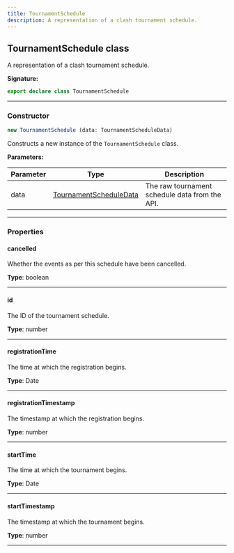 ```yaml
---
title: TournamentSchedule
description: A representation of a clash tournament schedule.
---
```


## TournamentSchedule class

A representation of a clash tournament schedule.

**Signature:**

```ts
export declare class TournamentSchedule 
```

---

### Constructor

```ts
new TournamentSchedule (data: TournamentScheduleData)
```

Constructs a new instance of the `TournamentSchedule` class.

**Parameters:**

| Parameter | Type | Description |
| --------- | ---- | ----------- |
| data | [TournamentScheduleData](/shieldbow/api/TournamentScheduleData.md) | The raw tournament schedule data from the API. |
---

### Properties

#### cancelled

Whether the events as per this schedule have been cancelled.



**Type**: boolean

---

#### id

The ID of the tournament schedule.



**Type**: number

---

#### registrationTime

The time at which the registration begins.



**Type**: Date

---

#### registrationTimestamp

The timestamp at which the registration begins.



**Type**: number

---

#### startTime

The time at which the tournament begins.



**Type**: Date

---

#### startTimestamp

The timestamp at which the tournament begins.



**Type**: number

---

